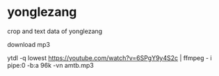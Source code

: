 # yonglezang
crop and text data of yonglezang

download mp3

ytdl -q lowest https://youtube.com/watch?v=6SPgY9y4S2c | ffmpeg - i pipe:0 -b:a 96k -vn amtb.mp3